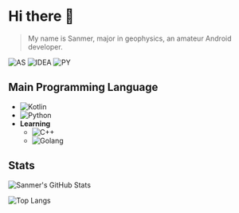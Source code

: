 # Hi there 👋
> My name is Sanmer, major in geophysics, an amateur Android developer.

![AS][as-logo] ![IDEA][idea-logo] ![PY][pycharm-logo]

## Main Programming Language
- ![Kotlin][kt-logo]
- ![Python][py-logo]
- **Learning**
    - ![C++][cpp-logo]
    - ![Golang][go-logo]

## Stats
![Sanmer's GitHub Stats][stat]

![Top Langs][lang]

[as-logo]:https://img.shields.io/badge/Android%20Studio-3DDC84?logo=androidstudio&logoColor=white
[idea-logo]:https://img.shields.io/badge/IntelliJ%20IDEA-000000?logo=intellijidea&logoColor=white
[pycharm-logo]:https://img.shields.io/badge/%20PyCharm-000000?logo=pycharm&logoColor=white

[cpp-logo]:https://img.shields.io/badge/-C++-d44c7b?logo=cplusplus&logoColor=white
[py-logo]:https://img.shields.io/badge/-Python-3776ab?logo=python&logoColor=white
[kt-logo]:https://img.shields.io/badge/-Kotlin-7f52ff?logo=kotlin&logoColor=white
[go-logo]:https://img.shields.io/badge/-Golang-61abd6?logo=go&logoColor=white

[stat]:https://github-readme-stats-qhy040404.vercel.app/api?username=ya0211&count_private=true&include_all_commits=true&show_icons=true&theme=dark
[lang]:https://github-readme-stats-qhy040404.vercel.app/api/top-langs/?username=ya0211&layout=compact&theme=dark&card_width=448&langs_count=10&exclude_repo=unlock-music&hide=inno%20setup
